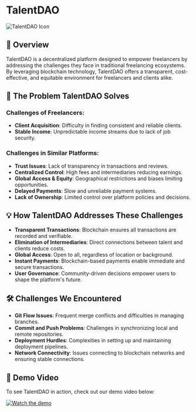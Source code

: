 # TalentDAO

![TalentDAO Icon](https://devfolio.co/_next/image?url=https%3A%2F%2Fassets.devfolio.co%2Fhackathons%2Fc471165be5a04a2da184a2e1f8a415bb%2Fprojects%2Fac01ddb2a4b3474eabaddf0b69e9c5be%2F801da691-42f2-4627-96c8-836a48d0ff02.jpeg&w=1440&q=75)

## 🚀 Overview

TalentDAO is a decentralized platform designed to empower freelancers by addressing the challenges they face in traditional freelancing ecosystems. By leveraging blockchain technology, TalentDAO offers a transparent, cost-effective, and equitable environment for freelancers and clients alike.

## 🧩 The Problem TalentDAO Solves

### Challenges of Freelancers:
- **Client Acquisition**: Difficulty in finding consistent and reliable clients.
- **Stable Income**: Unpredictable income streams due to lack of job security.

### Challenges in Similar Platforms:
- **Trust Issues**: Lack of transparency in transactions and reviews.
- **Centralized Control**: High fees and intermediaries reducing earnings.
- **Global Access & Equity**: Geographical restrictions and biases limiting opportunities.
- **Delayed Payments**: Slow and unreliable payment systems.
- **Lack of Ownership**: Limited control over platform policies and decisions.

## 💡 How TalentDAO Addresses These Challenges

- **Transparent Transactions**: Blockchain ensures all transactions are recorded and verifiable.
- **Elimination of Intermediaries**: Direct connections between talent and clients reduce costs.
- **Global Access**: Open to all, regardless of location or background.
- **Instant Payments**: Blockchain-based payments enable immediate and secure transactions.
- **User Governance**: Community-driven decisions empower users to shape the platform's future.

## 🛠️ Challenges We Encountered

- **Git Flow Issues**: Frequent merge conflicts and difficulties in managing branches.
- **Commit and Push Problems**: Challenges in synchronizing local and remote repositories.
- **Deployment Hurdles**: Complexities in setting up and maintaining deployment pipelines.
- **Network Connectivity**: Issues connecting to blockchain networks and ensuring stable connections.

## 🎥 Demo Video

To see TalentDAO in action, check out our demo video below:

[![Watch the demo](https://img.youtube.com/vi/f2XLMiYs7bE/maxresdefault.jpg)](https://youtu.be/f2XLMiYs7bE)
